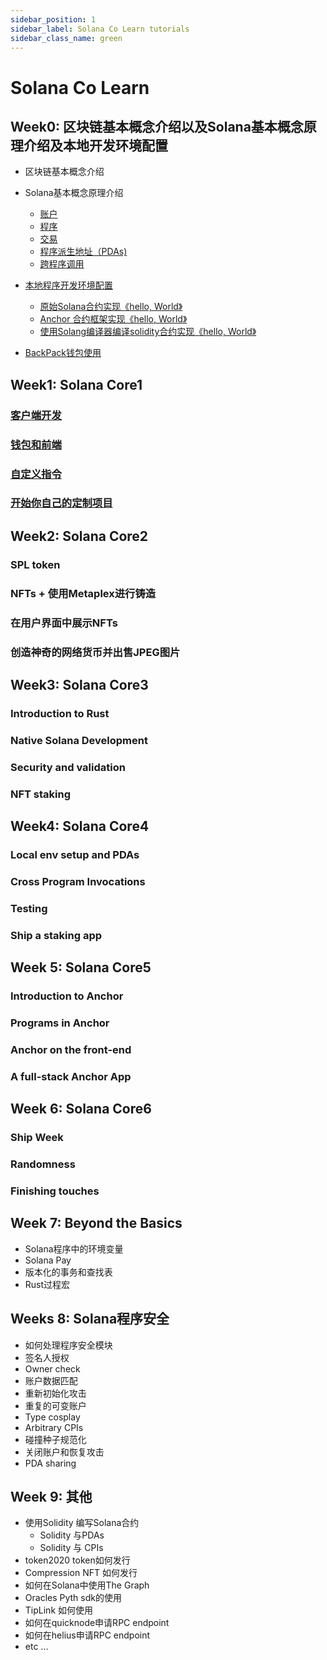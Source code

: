 ```yaml
---
sidebar_position: 1
sidebar_label: Solana Co Learn tutorials
sidebar_class_name: green
---
```


# Solana Co Learn

## Week0: 区块链基本概念介绍以及Solana基本概念原理介绍及本地开发环境配置

- 区块链基本概念介绍
- Solana基本概念原理介绍
    - [账户](./week0/accounts.md)
    - [程序](./week0/progams.md)
    - [交易](./week0/transactions.md)
    - [程序派生地址（PDAs)](./week0/program-derived-addresses.md)
    - [跨程序调用](./week0/cpi.md)
- [本地程序开发环境配置](./week0/local_program_development/local_program_development.md)
    - [原始Solana合约实现《hello, World》](./week0/local_program_development/native_program_hello.md)
    - [Anchor 合约框架实现《hello, World》](./week0/local_program_development/anchor_program_hello.md)
    - [使用Solang编译器编译solidity合约实现《hello, World》](./week0/local_program_development/solang_program_hello.md)

- [BackPack钱包使用](./week0/wallet-usage/README.md)

## Week1: Solana Core1

### [客户端开发](./week1/client-side-development/README.md)

### [钱包和前端](./week1/wallets-and-frontends/README.md)

### [自定义指令](./week1/custom-instruction/README.md)

### [开始你自己的定制项目](./week1/start-your-own-custom-project/README.md)

## Week2: Solana Core2

### SPL token

### NFTs + 使用Metaplex进行铸造

### 在用户界面中展示NFTs

### 创造神奇的网络货币并出售JPEG图片

## Week3: Solana Core3

### Introduction to Rust

### Native Solana Development

### Security and validation

### NFT staking

## Week4: Solana Core4

### Local env setup and PDAs

### Cross Program Invocations

### Testing

### Ship a staking app


## Week 5: Solana Core5

### Introduction to Anchor

### Programs in Anchor

### Anchor on the front-end

### A full-stack Anchor App

## Week 6: Solana Core6

### Ship Week

### Randomness

### Finishing touches


## Week 7: Beyond the Basics

- Solana程序中的环境变量
- Solana Pay
- 版本化的事务和查找表
- Rust过程宏

## Weeks 8: Solana程序安全

- 如何处理程序安全模块
- 签名人授权
- Owner check
- 账户数据匹配
- 重新初始化攻击
- 重复的可变账户
- Type cosplay
- Arbitrary CPIs
- 碰撞种子规范化
- 关闭账户和恢复攻击
- PDA sharing

## Week 9: 其他

- 使用Solidity 编写Solana合约
    - Solidity 与PDAs
    - Solidity 与 CPIs
- token2020 token如何发行
- Compression NFT 如何发行
- 如何在Solana中使用The Graph
- Oracles Pyth sdk的使用
- TipLink 如何使用
- 如何在quicknode申请RPC endpoint
- 如何在helius申请RPC endpoint
- etc ...
